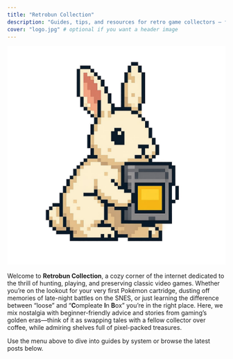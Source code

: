 ```yaml
---
title: "Retrobun Collection"
description: "Guides, tips, and resources for retro game collectors — from spotting fakes to preserving classics."
cover: "logo.jpg" # optional if you want a header image
---
```

![logo](logo.jpg )

Welcome to **Retrobun Collection**, 
a cozy corner of the internet dedicated to the thrill of hunting, playing, and preserving classic video games. 
Whether you’re on the lookout for your very first Pokémon cartridge, dusting off memories of late-night battles on the SNES, or just learning the difference between “loose” and “**C**ompleate **I**n **B**ox” you’re in the right place. 
Here, we mix nostalgia with beginner-friendly advice and stories from gaming’s golden eras—think of it as swapping tales with a fellow collector over coffee, while admiring shelves full of pixel-packed treasures.

Use the menu above to dive into guides by system or browse the latest posts below.
